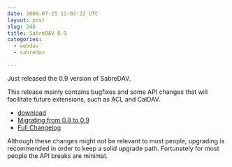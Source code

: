 ```yaml
---
date: 2009-07-21 12:02:22 UTC
layout: post
slug: 246
title: SabreDAV 0.9
categories:
  - webdav
  - sabredav

---
```

<p>Just released the 0.9 version of SabreDAV.</p>

<p>This release mainly contains bugfixes and some API changes that will facilitate future extensions, such as ACL and CalDAV.</p>

<ul>
  <li><a href="http://code.google.com/p/sabredav/downloads/list">download</a></li>
  <li><a href="http://code.google.com/p/sabredav/wiki/Migrating0_8to0_9">Migrating from 0.8 to 0.9</a></li>
  <li><a href="http://code.google.com/p/sabredav/source/browse/trunk/ChangeLog">Full Changelog</a></li>
</ul>

<p>Although these changes might not be relevant to most people, upgrading is recommended in order to keep a solid upgrade path. Fortunately for most people the API breaks are minimal.</p>